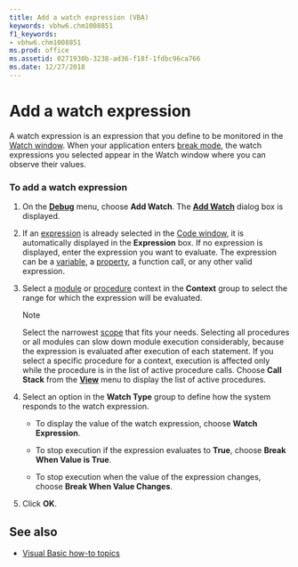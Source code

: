 ```yaml
---
title: Add a watch expression (VBA)
keywords: vbhw6.chm1008851
f1_keywords:
- vbhw6.chm1008851
ms.prod: office
ms.assetid: 0271930b-3238-ad36-f18f-1fdbc96ca766
ms.date: 12/27/2018
---
```



# Add a watch expression

A watch expression is an expression that you define to be monitored in the [Watch window](../../reference/user-interface-help/watch-window.md). When your application enters [break mode](../../Glossary/vbe-glossary.md#break-mode), the watch expressions you selected appear in the Watch window where you can observe their values.

### To add a watch expression

1. On the **[Debug](../../reference/user-interface-help/debug-menu.md)** menu, choose **Add Watch**. The **[Add Watch](../../reference/user-interface-help/add-watch-dialog-box.md)** dialog box is displayed.
    
2. If an [expression](../../Glossary/vbe-glossary.md#expression) is already selected in the [Code window](../../reference/user-interface-help/code-window.md), it is automatically displayed in the **Expression** box. If no expression is displayed, enter the expression you want to evaluate. The expression can be a [variable](../../Glossary/vbe-glossary.md#variable), a [property](../../Glossary/vbe-glossary.md#property), a function call, or any other valid expression.
    
3. Select a [module](../../Glossary/vbe-glossary.md#module) or [procedure](../../Glossary/vbe-glossary.md#procedure) context in the **Context** group to select the range for which the expression will be evaluated.
    
   > [!NOTE] 
   > Select the narrowest [scope](../../Glossary/vbe-glossary.md#scope) that fits your needs. Selecting all procedures or all modules can slow down module execution considerably, because the expression is evaluated after execution of each statement. If you select a specific procedure for a context, execution is affected only while the procedure is in the list of active procedure calls. Choose **Call Stack** from the **[View](../../reference/user-interface-help/view-menu.md)** menu to display the list of active procedures.

4. Select an option in the **Watch Type** group to define how the system responds to the watch expression.
    
   - To display the value of the watch expression, choose **Watch Expression**.
    
   - To stop execution if the expression evaluates to **True**, choose **Break When Value is True**.
    
   - To stop execution when the value of the expression changes, choose **Break When Value Changes**.
     
5. Click **OK**.
    
## See also

- [Visual Basic how-to topics](../../reference/user-interface-help/visual-basic-how-to-topics.md)

